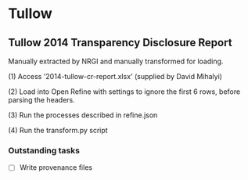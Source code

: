 # Tullow


## Tullow 2014 Transparency Disclosure Report

Manually extracted by NRGI and manually transformed for loading.

(1) Access '2014-tullow-cr-report.xlsx' (supplied by David Mihalyi)

(2) Load into Open Refine with settings to ignore the first 6 rows, before parsing the headers. 

(3) Run the processes described in refine.json

(4) Run the transform.py script


### Outstanding tasks
 
* [ ] Write provenance files